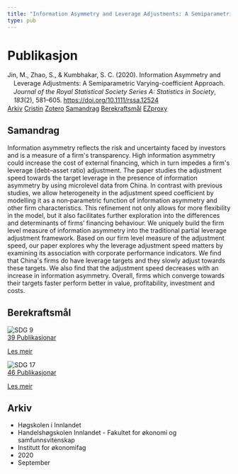 ```yaml
---
title: "Information Asymmetry and Leverage Adjustments: A Semiparametric Varying-coefficient Approach"
type: pub
---
```

<h1>Publikasjon</h1>
<article id="csl-bib-container-6PENHYBS" class="csl-bib-container">
  <div class="csl-bib-body" style="line-height: 1.35; padding-left: 1em; text-indent:-1em;">
  <div class="csl-entry">Jin, M., Zhao, S., &amp; Kumbhakar, S. C. (2020). Information Asymmetry and Leverage Adjustments: A Semiparametric Varying-coefficient Approach. <i>Journal of the Royal Statistical Society Series A: Statistics in Society</i>, <i>183</i>(2), 581&#x2013;605. <a href="https://doi.org/10.1111/rssa.12524">https://doi.org/10.1111/rssa.12524</a></div>
</div>
  <div class="csl-bib-buttons">
    <a href="#taxonomy-article-6PENHYBS" class="csl-bib-button">Arkiv</a>
    <a href="https://app.cristin.no/results/show.jsf?id=1828842" alt="Cristin URL" class="csl-bib-button">Cristin</a>
    <a href="http://zotero.org/groups/5022929/items/6PENHYBS" alt="Zotero URL" class="csl-bib-button">Zotero</a>
    <a href="#abstract-article-6PENHYBS" class="csl-bib-button">Samandrag</a>
    <a href="#sdg-article-6PENHYBS" class="csl-bib-button">Berekraftsmål</a>
    <a href="http://ezproxy.inn.no/login?url=https://doi.org/10.1111/rssa.12524" class="csl-bib-button">EZproxy</a>
  </div>
  <div id="csl-bib-meta-container-6PENHYBS"></div>
</article>
<div id="csl-bib-meta-6PENHYBS" class="csl-bib-meta">
  <article id="abstract-article-6PENHYBS" class="abstract-article">
    <h1>Samandrag</h1>
    Information asymmetry reflects the risk and uncertainty faced by investors and is a measure of a firm's transparency. High information asymmetry could increase the cost of external financing, which in turn impedes a firm's leverage (debt–asset ratio) adjustment. The paper studies the adjustment speed towards the target leverage in the presence of information asymmetry by using microlevel data from China. In contrast with previous studies, we allow heterogeneity in the adjustment speed coefficient by modelling it as a non‐parametric function of information asymmetry and other firm characteristics. This refinement not only allows for more flexibility in the model, but it also facilitates further exploration into the differences and determinants of firms’ financing behaviour. We uniquely build the firm level measure of information asymmetry into the traditional partial leverage adjustment framework. Based on our firm level measure of the adjustment speed, our paper explores why the leverage adjustment speed matters by examining its association with corporate performance indicators. We find that China's firms do have leverage targets and they slowly adjust towards these targets. We also find that the adjustment speed decreases with an increase in information asymmetry. Overall, firms which converge towards their targets faster perform better in value, profitability, investment and costs.
  </article>
  <article id="sdg-article-6PENHYBS" class="sdg-article">
    <h1>Berekraftsmål</h1>
    <div class="sdg-container"><div id="sdg9" class="sdg">
<img src="{{< params subfolder >}}images/sdg/sdg09_no.png" class="image" alt="SDG 9">
<div class="sdg-overlay">
<a href="{{< params subfolder >}}no/archive/?sdg=9#archive" class="sdg-publication-count"><span>39</span> Publikasjonar</a>
<p><a href="https://www.fn.no/om-fn/fns-baerekraftsmaal/industri-innovasjon-og-infrastruktur?lang=nno-NO" class="sdg-read-more">Les meir</a></p>
</div>
</div> <div id="sdg17" class="sdg">
<img src="{{< params subfolder >}}images/sdg/sdg17_no.png" class="image" alt="SDG 17">
<div class="sdg-overlay">
<a href="{{< params subfolder >}}no/archive/?sdg=17#archive" class="sdg-publication-count"><span>46</span> Publikasjonar</a>
<p><a href="https://www.fn.no/om-fn/fns-baerekraftsmaal/samarbeid-for-aa-naa-maalene?lang=nno-NO" class="sdg-read-more">Les meir</a></p>
</div>
</div></div>
  </article>
  <article id="taxonomy-article-6PENHYBS" class="taxonomy-article">
    <h1>Arkiv</h1>
    <ul>
      <li>Høgskolen i Innlandet</li>
      <li>Handelshøgskolen Innlandet - Fakultet for økonomi og samfunnsvitenskap</li>
      <li>Institutt for økonomifag</li>
      <li>2020</li>
      <li>September</li>
    </ul>
  </article>
</div>
